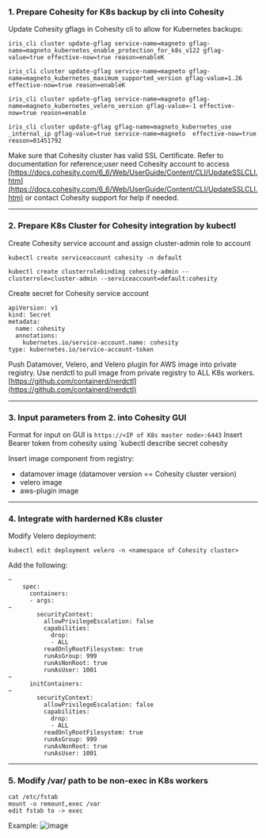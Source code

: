### 1. Prepare Cohesity for K8s backup by cli into Cohesity
Update Cohesity gflags in Cohesity cli to allow for Kubernetes backups:

```
iris_cli cluster update-gflag service-name=magneto gflag-name=magneto_kubernetes_enable_protection_for_k8s_v122 gflag-value=true effective-now=true reason=enableK
```
```
iris_cli cluster update-gflag service-name=magneto gflag-name=magneto_kubernetes_maximum_supported_version gflag-value=1.26 effective-now=true reason=enableK
```
```
iris_cli cluster update-gflag service-name=magneto gflag-name=magneto_kubernetes_velero_version gflag-value=-1 effective-now=true reason=enable
```
```
iris_cli cluster update-gflag gflag-name=magneto_kubernetes_use _internal_ip gflag-value=true service-name=magneto  effective-now=true reason=01451792
```

Make sure that Cohesity cluster has valid SSL Certificate. Refer to documentation for reference;user need Cohesity account to access
[https://docs.cohesity.com/6_6/Web/UserGuide/Content/CLI/UpdateSSLCLI.htm](https://docs.cohesity.com/6_6/Web/UserGuide/Content/CLI/UpdateSSLCLI.htm) 
or contact Cohesity support for help if needed.

***
### 2. Prepare K8s Cluster for Cohesity integration by kubectl 
Create Cohesity service account and assign cluster-admin role to account
```
kubectl create serviceaccount cohesity -n default
```
```
kubectl create clusterrolebinding cohesity-admin --clusterrole=cluster-admin --serviceaccount=default:cohesity
```

Create secret for Cohesity service account
```
apiVersion: v1
kind: Secret
metadata:
  name: cohesity
  annotations:
    kubernetes.io/service-account.name: cohesity
type: kubernetes.io/service-account-token
```

Push Datamover, Velero, and Velero plugin for AWS image into private registry.
Use nerdctl to pull image from private registry to ALL K8s workers. [https://github.com/containerd/nerdctl](https://github.com/containerd/nerdctl)

***
### 3. Input parameters from 2. into Cohesity GUI 
Format for input on GUI is `https://<IP of K8s master node>:6443`
Insert Bearer token from cohesity using `kubectl describe secret cohesity

Insert image component from registry:
* datamover image (datamover version == Cohesity cluster version)
* velero image
* aws-plugin image

*** 
### 4. Integrate with harderned K8s cluster
Modify Velero deployment:
```
kubectl edit deployment velero -n <namespace of Cohesity cluster>
```

Add the following:
```
~
    spec:
      containers:
      - args:
~
        securityContext:
          allowPrivilegeEscalation: false
          capabilities:
            drop:
            - ALL
          readOnlyRootFilesystem: true
          runAsGroup: 999
          runAsNonRoot: true
          runAsUser: 1001
~
      initContainers:
~
        securityContext:
          allowPrivilegeEscalation: false
          capabilities:
            drop:
            - ALL
          readOnlyRootFilesystem: true
          runAsGroup: 999
          runAsNonRoot: true
          runAsUser: 1001
```

***
### 5. Modify /var/ path to be non-exec in K8s workers

```
cat /etc/fstab
mount -o remount,exec /var
edit fstab to -> exec
```

Example:
![image](https://github.com/pwhale-git/Cohesity-Velero/assets/150215442/b0b0db2e-0b52-4400-a08c-4db1ff14cf69)






